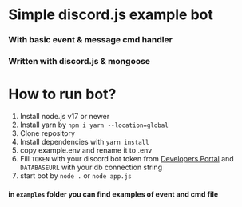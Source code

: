 # Simple discord.js example bot
### With basic event & message cmd handler

### Written with discord.js & mongoose

# How to run bot?
1. Install node.js v17 or newer
2. Install yarn  by `npm i yarn --location=global`
3. Clone repository
4. Install dependencies with `yarn install`
5. copy example.env and rename it to .env
6. Fill `TOKEN` with your discord bot token from [Developers Portal](https://discord.com/developers) and `DATABASEURL` with your db connection string
7. start bot by `node .` or `node app.js`

#### in `examples` folder you can find examples of event and cmd file
